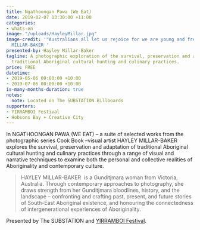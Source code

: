```yaml
---
title: Ngathoongan Pawa (We Eat)
date: 2019-02-07 13:30:00 +11:00
categories:
- whats-on
image: "/uploads/HayleyMillar.jpg"
image-credit: '"Australians all let us rejoice for we are young and free" by HAYLEY
  MILLAR-BAKER '
presented-by: Hayley Millar-Baker
tagline: A photographic exploration of the survival, preservation and adaptation of
  traditional Aboriginal cultural hunting and culinary practices.
price: FREE
datetime:
- 2019-05-06 00:00:00 +10:00
- 2019-07-06 00:00:00 +10:00
is-many-months-duration: true
notes:
  note: Located on The SUBSTATION Billboards
supporters:
- YIRRAMBOI Festival
- Hobsons Bay + Creative City
---
```


In NGATHOONGAN PAWA (WE EAT) – a suite of selected works from the photographic series Cook Book –visual artist HAYLEY MILLAR-BAKER explores the survival, preservation and adaptation of traditional Aboriginal cultural hunting and culinary practices through a range of visual and narrative techniques to examine both the personal and collective realities of Aboriginality and contemporary culture.

> HAYLEY MILLAR-BAKER  is a Gunditjmara woman from Victoria, Australia. Through contemporary approaches to photography, she draws strength from her Gunditjmara bloodlines, history, and the landscape – confronting and crafting past, present, and future stories of South-East Aboriginal existence, and honouring the connectedness of intergenerational experiences of Aboriginality. 

Presented by The SUBSTATION and [YIRRAMBOI Festival](https://yirramboi.net.au/). 
